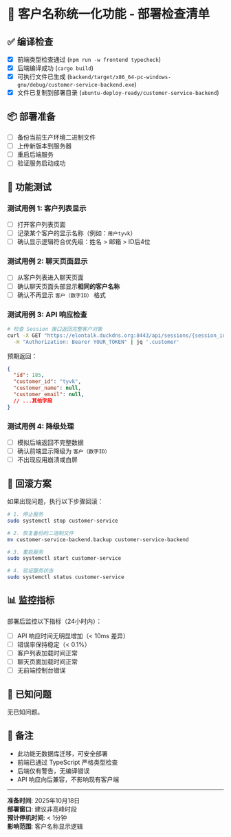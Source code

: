 # 🚀 客户名称统一化功能 - 部署检查清单

## ✅ 编译检查

- [x] 前端类型检查通过 (`npm run -w frontend typecheck`)
- [x] 后端编译成功 (`cargo build`)
- [x] 可执行文件已生成 (`backend/target/x86_64-pc-windows-gnu/debug/customer-service-backend.exe`)
- [x] 文件已复制到部署目录 (`ubuntu-deploy-ready/customer-service-backend`)

## 📦 部署准备

- [ ] 备份当前生产环境二进制文件
- [ ] 上传新版本到服务器
- [ ] 重启后端服务
- [ ] 验证服务启动成功

## 🧪 功能测试

### 测试用例 1: 客户列表显示
- [ ] 打开客户列表页面
- [ ] 记录某个客户的显示名称（例如：`用户tyvk`）
- [ ] 确认显示逻辑符合优先级：姓名 > 邮箱 > ID后4位

### 测试用例 2: 聊天页面显示
- [ ] 从客户列表进入聊天页面
- [ ] 确认聊天页面头部显示**相同的客户名称**
- [ ] 确认不再显示 `客户（数字ID）` 格式

### 测试用例 3: API 响应检查
```bash
# 检查 Session 接口返回完整客户对象
curl -X GET "https://elontalk.duckdns.org:8443/api/sessions/{session_id}" \
  -H "Authorization: Bearer YOUR_TOKEN" | jq '.customer'
```
预期返回：
```json
{
  "id": 185,
  "customer_id": "tyvk",
  "customer_name": null,
  "customer_email": null,
  // ...其他字段
}
```

### 测试用例 4: 降级处理
- [ ] 模拟后端返回不完整数据
- [ ] 确认前端显示降级为 `客户（数字ID）`
- [ ] 不出现应用崩溃或白屏

## 🔄 回滚方案

如果出现问题，执行以下步骤回滚：

```bash
# 1. 停止服务
sudo systemctl stop customer-service

# 2. 恢复备份的二进制文件
mv customer-service-backend.backup customer-service-backend

# 3. 重启服务
sudo systemctl start customer-service

# 4. 验证服务状态
sudo systemctl status customer-service
```

## 📊 监控指标

部署后监控以下指标（24小时内）：

- [ ] API 响应时间无明显增加（< 10ms 差异）
- [ ] 错误率保持稳定（< 0.1%）
- [ ] 客户列表加载时间正常
- [ ] 聊天页面加载时间正常
- [ ] 无前端控制台错误

## 🐛 已知问题

无已知问题。

## 📝 备注

- 此功能无数据库迁移，可安全部署
- 前端已通过 TypeScript 严格类型检查
- 后端仅有警告，无编译错误
- API 响应向后兼容，不影响现有客户端

---

**准备时间**: 2025年10月18日  
**部署窗口**: 建议非高峰时段  
**预计停机时间**: < 1分钟  
**影响范围**: 客户名称显示逻辑
